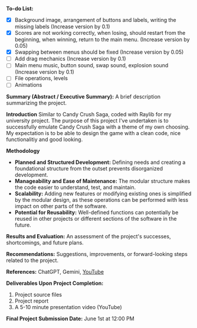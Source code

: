 **To-do List:**
- [x] Background image, arrangement of buttons and labels, writing the missing labels (Increase version by 0.1)
- [x] Scores are not working correctly, when losing, should restart from the beginning, when winning, return to the main menu. (Increase version by 0.05)
- [x] Swapping between menus should be fixed (Increase version by 0.05)
- [ ] Add drag mechanics (Increase version by 0.1)
- [ ] Main menu music, button sound, swap sound, explosion sound (Increase version by 0.1)
- [ ] File operations, levels
- [ ] Animations

**Summary (Abstract / Executive Summary):** A brief description summarizing the project.

**Introduction**
Similar to Candy Crush Saga, coded with Raylib for my university project. The purpose of this project I've undertaken is to successfully emulate Candy Crush Saga with a theme of my own choosing. My expectation is to be able to design the game with a clean code, nice functionalitiy and good looking.

**Methodology**
* **Planned and Structured Development:** Defining needs and creating a foundational structure from the outset prevents disorganized development.
* **Manageability and Ease of Maintenance:** The modular structure makes the code easier to understand, test, and maintain.
* **Scalability:** Adding new features or modifying existing ones is simplified by the modular design, as these operations can be performed with less impact on other parts of the software.
* **Potential for Reusability:** Well-defined functions can potentially be reused in other projects or different sections of the software in the future.

**Results and Evaluation:** An assessment of the project's successes, shortcomings, and future plans.

**Recommendations:** Suggestions, improvements, or forward-looking steps related to the project.

**References:** ChatGPT, Gemini, [YouTube](https://youtu.be/UoAsDlUwjy0?si=3diRxCQtEwT4yvnG)

**Deliverables Upon Project Completion:**

1. Project source files
2. Project report
3. A 5-10 minute presentation video (YouTube)

**Final Project Submission Date:** June 1st at 12:00 PM

